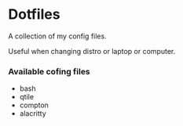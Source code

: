 # Dotfiles
A collection of my config files.

Useful when changing distro or laptop or computer.

### Available cofing files
- bash
- qtile
- compton
- alacritty
